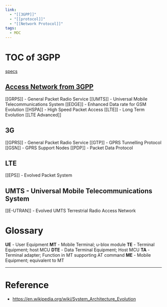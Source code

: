 ```yaml
---
link:
  - "[[3GPP]]"
  - "[[protocol]]"
  - "[[Network Protocol]]"
tags:
  - MOC
---
```

# TOC of 3GPP

[specs ](https://www.3gpp.org/dynareport?code=36-series.htm) 


## [Access Network from 3GPP](https://en.wikipedia.org/wiki/System_Architecture_Evolution#Multiple_access_networks)
[[GRPS]] - General Packet Radio Service
[[UMTS]] - Universal Mobile Telecommunications System
[[EDGE]] - Enhanced Data rate for GSM Evolution
[[HSPA]] - High Speed Packet Access
[[LTE]] - Long Term Evolution
[[LTE Advanced]]

## 3G
[[GPRS]] - General Packet Radio Service
[[GTP]] - GPRS Tunnelling Protocol
[[GSN]] - GPRS Support Nodes
[[PDP]] - Packet Data Protocol

## LTE
[[EPS]] - Evolved Packet System

## UMTS - Universal Mobile Telecommunications System
[[E-UTRAN]] - Evolved UMTS Terrestrial Radio Access Network


# Glossary
**UE** - User Equipment
**MT** - Mobile Terminal; u-blox module
**TE** - Terminal Equipment; host MCU
**DTE** - Data Terminal Equipment; Host MCU
**TA** - Terminal adapter; Function in MT supporting AT command
**ME** - Mobile Equipment; equivalent to MT

---
# Reference
- https://en.wikipedia.org/wiki/System_Architecture_Evolution
